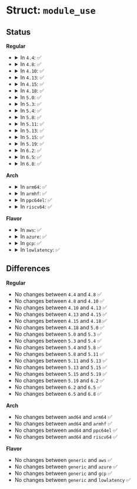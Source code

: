 # Struct: <code>module_use</code>

## Status
<b>Regular</b>
<ul>
<li>
<details>
<summary>In <code>4.4</code>: ✅</summary>

```c
struct module_use {
    struct list_head source_list;
    struct list_head target_list;
    struct module *source;
    struct module *target;
};
```
</details>
</li>
<li>
<details>
<summary>In <code>4.8</code>: ✅</summary>

```c
struct module_use {
    struct list_head source_list;
    struct list_head target_list;
    struct module *source;
    struct module *target;
};
```
</details>
</li>
<li>
<details>
<summary>In <code>4.10</code>: ✅</summary>

```c
struct module_use {
    struct list_head source_list;
    struct list_head target_list;
    struct module *source;
    struct module *target;
};
```
</details>
</li>
<li>
<details>
<summary>In <code>4.13</code>: ✅</summary>

```c
struct module_use {
    struct list_head source_list;
    struct list_head target_list;
    struct module *source;
    struct module *target;
};
```
</details>
</li>
<li>
<details>
<summary>In <code>4.15</code>: ✅</summary>

```c
struct module_use {
    struct list_head source_list;
    struct list_head target_list;
    struct module *source;
    struct module *target;
};
```
</details>
</li>
<li>
<details>
<summary>In <code>4.18</code>: ✅</summary>

```c
struct module_use {
    struct list_head source_list;
    struct list_head target_list;
    struct module *source;
    struct module *target;
};
```
</details>
</li>
<li>
<details>
<summary>In <code>5.0</code>: ✅</summary>

```c
struct module_use {
    struct list_head source_list;
    struct list_head target_list;
    struct module *source;
    struct module *target;
};
```
</details>
</li>
<li>
<details>
<summary>In <code>5.3</code>: ✅</summary>

```c
struct module_use {
    struct list_head source_list;
    struct list_head target_list;
    struct module *source;
    struct module *target;
};
```
</details>
</li>
<li>
<details>
<summary>In <code>5.4</code>: ✅</summary>

```c
struct module_use {
    struct list_head source_list;
    struct list_head target_list;
    struct module *source;
    struct module *target;
};
```
</details>
</li>
<li>
<details>
<summary>In <code>5.8</code>: ✅</summary>

```c
struct module_use {
    struct list_head source_list;
    struct list_head target_list;
    struct module *source;
    struct module *target;
};
```
</details>
</li>
<li>
<details>
<summary>In <code>5.11</code>: ✅</summary>

```c
struct module_use {
    struct list_head source_list;
    struct list_head target_list;
    struct module *source;
    struct module *target;
};
```
</details>
</li>
<li>
<details>
<summary>In <code>5.13</code>: ✅</summary>

```c
struct module_use {
    struct list_head source_list;
    struct list_head target_list;
    struct module *source;
    struct module *target;
};
```
</details>
</li>
<li>
<details>
<summary>In <code>5.15</code>: ✅</summary>

```c
struct module_use {
    struct list_head source_list;
    struct list_head target_list;
    struct module *source;
    struct module *target;
};
```
</details>
</li>
<li>
<details>
<summary>In <code>5.19</code>: ✅</summary>

```c
struct module_use {
    struct list_head source_list;
    struct list_head target_list;
    struct module *source;
    struct module *target;
};
```
</details>
</li>
<li>
<details>
<summary>In <code>6.2</code>: ✅</summary>

```c
struct module_use {
    struct list_head source_list;
    struct list_head target_list;
    struct module *source;
    struct module *target;
};
```
</details>
</li>
<li>
<details>
<summary>In <code>6.5</code>: ✅</summary>

```c
struct module_use {
    struct list_head source_list;
    struct list_head target_list;
    struct module *source;
    struct module *target;
};
```
</details>
</li>
<li>
<details>
<summary>In <code>6.8</code>: ✅</summary>

```c
struct module_use {
    struct list_head source_list;
    struct list_head target_list;
    struct module *source;
    struct module *target;
};
```
</details>
</li>
</ul>
<b>Arch</b>
<ul>
<li>
<details>
<summary>In <code>arm64</code>: ✅</summary>

```c
struct module_use {
    struct list_head source_list;
    struct list_head target_list;
    struct module *source;
    struct module *target;
};
```
</details>
</li>
<li>
<details>
<summary>In <code>armhf</code>: ✅</summary>

```c
struct module_use {
    struct list_head source_list;
    struct list_head target_list;
    struct module *source;
    struct module *target;
};
```
</details>
</li>
<li>
<details>
<summary>In <code>ppc64el</code>: ✅</summary>

```c
struct module_use {
    struct list_head source_list;
    struct list_head target_list;
    struct module *source;
    struct module *target;
};
```
</details>
</li>
<li>
<details>
<summary>In <code>riscv64</code>: ✅</summary>

```c
struct module_use {
    struct list_head source_list;
    struct list_head target_list;
    struct module *source;
    struct module *target;
};
```
</details>
</li>
</ul>
<b>Flavor</b>
<ul>
<li>
<details>
<summary>In <code>aws</code>: ✅</summary>

```c
struct module_use {
    struct list_head source_list;
    struct list_head target_list;
    struct module *source;
    struct module *target;
};
```
</details>
</li>
<li>
<details>
<summary>In <code>azure</code>: ✅</summary>

```c
struct module_use {
    struct list_head source_list;
    struct list_head target_list;
    struct module *source;
    struct module *target;
};
```
</details>
</li>
<li>
<details>
<summary>In <code>gcp</code>: ✅</summary>

```c
struct module_use {
    struct list_head source_list;
    struct list_head target_list;
    struct module *source;
    struct module *target;
};
```
</details>
</li>
<li>
<details>
<summary>In <code>lowlatency</code>: ✅</summary>

```c
struct module_use {
    struct list_head source_list;
    struct list_head target_list;
    struct module *source;
    struct module *target;
};
```
</details>
</li>
</ul>

## Differences
<b>Regular</b>
<ul>
<li>
No changes between <code>4.4</code> and <code>4.8</code> ✅
</li>
<li>
No changes between <code>4.8</code> and <code>4.10</code> ✅
</li>
<li>
No changes between <code>4.10</code> and <code>4.13</code> ✅
</li>
<li>
No changes between <code>4.13</code> and <code>4.15</code> ✅
</li>
<li>
No changes between <code>4.15</code> and <code>4.18</code> ✅
</li>
<li>
No changes between <code>4.18</code> and <code>5.0</code> ✅
</li>
<li>
No changes between <code>5.0</code> and <code>5.3</code> ✅
</li>
<li>
No changes between <code>5.3</code> and <code>5.4</code> ✅
</li>
<li>
No changes between <code>5.4</code> and <code>5.8</code> ✅
</li>
<li>
No changes between <code>5.8</code> and <code>5.11</code> ✅
</li>
<li>
No changes between <code>5.11</code> and <code>5.13</code> ✅
</li>
<li>
No changes between <code>5.13</code> and <code>5.15</code> ✅
</li>
<li>
No changes between <code>5.15</code> and <code>5.19</code> ✅
</li>
<li>
No changes between <code>5.19</code> and <code>6.2</code> ✅
</li>
<li>
No changes between <code>6.2</code> and <code>6.5</code> ✅
</li>
<li>
No changes between <code>6.5</code> and <code>6.8</code> ✅
</li>
</ul>
<b>Arch</b>
<ul>
<li>
No changes between <code>amd64</code> and <code>arm64</code> ✅
</li>
<li>
No changes between <code>amd64</code> and <code>armhf</code> ✅
</li>
<li>
No changes between <code>amd64</code> and <code>ppc64el</code> ✅
</li>
<li>
No changes between <code>amd64</code> and <code>riscv64</code> ✅
</li>
</ul>
<b>Flavor</b>
<ul>
<li>
No changes between <code>generic</code> and <code>aws</code> ✅
</li>
<li>
No changes between <code>generic</code> and <code>azure</code> ✅
</li>
<li>
No changes between <code>generic</code> and <code>gcp</code> ✅
</li>
<li>
No changes between <code>generic</code> and <code>lowlatency</code> ✅
</li>
</ul>

